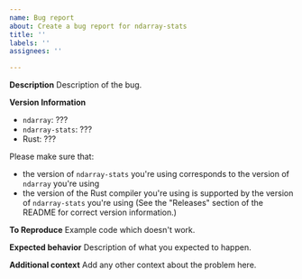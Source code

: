 ```yaml
---
name: Bug report
about: Create a bug report for ndarray-stats
title: ''
labels: ''
assignees: ''

---
```


**Description**
Description of the bug.

**Version Information**
- `ndarray`: ???
- `ndarray-stats`: ???
- Rust: ???

Please make sure that:
- the version of `ndarray-stats` you're using corresponds to the version of `ndarray` you're using
- the version of the Rust compiler you're using is supported by the version of `ndarray-stats` you're using
(See the "Releases" section of the README for correct version information.)

**To Reproduce**
Example code which doesn't work.

**Expected behavior**
Description of what you expected to happen.

**Additional context**
Add any other context about the problem here.
